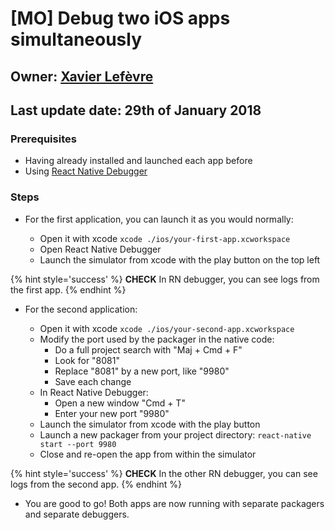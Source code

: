 # [MO] Debug two iOS apps simultaneously

## Owner: [Xavier Lefèvre](https://www.github.com/xavierlefevre)

## Last update date: 29th of January 2018

### Prerequisites

* Having already installed and launched each app before
* Using [React Native Debugger](https://github.com/jhen0409/react-native-debugger)

### Steps

* For the first application, you can launch it as you would normally:

  * Open it with xcode `xcode ./ios/your-first-app.xcworkspace`
  * Open React Native Debugger
  * Launch the simulator from xcode with the play button on the top left

{% hint style='success' %} **CHECK**
In RN debugger, you can see logs from the first app.
{% endhint %}

* For the second application:

  * Open it with xcode `xcode ./ios/your-second-app.xcworkspace`
  * Modify the port used by the packager in the native code:
    * Do a full project search with "Maj + Cmd + F"
    * Look for "8081"
    * Replace "8081" by a new port, like "9980"
    * Save each change
  * In React Native Debugger:
    * Open a new window "Cmd + T"
    * Enter your new port "9980"
  * Launch the simulator from xcode with the play button
  * Launch a new packager from your project directory: `react-native start --port 9980`
  * Close and re-open the app from within the simulator

{% hint style='success' %} **CHECK**
In the other RN debugger, you can see logs from the second app.
{% endhint %}

* You are good to go! Both apps are now running with separate packagers and separate debuggers.
